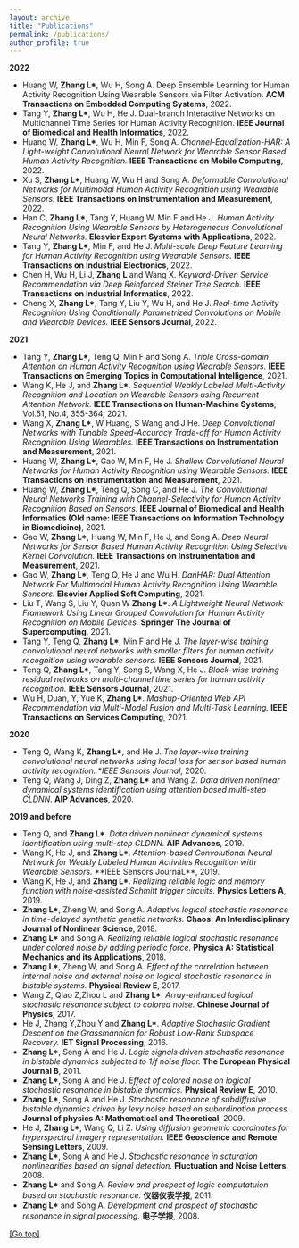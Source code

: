 ```yaml
---
layout: archive
title: "Publications"
permalink: /publications/
author_profile: true
---
```


**2022**
- Huang W, **Zhang L\***, Wu H, Song A. Deep Ensemble Learning for Human Activity Recognition Using Wearable Sensors via Filter Activation.  **ACM Transactions on Embedded Computing Systems**, 2022.
- Tang Y, **Zhang L\***, Wu H, He J. Dual-branch Interactive Networks on Multichannel Time Series for Human Activity Recognition.  **IEEE Journal of Biomedical and Health Informatics**, 2022.
- Huang W, **Zhang L\***, Wu H, Min F, Song A.
*Channel-Equalization-HAR: A Light-weight Convolutional Neural Network for Wearable Sensor Based Human Activity Recognition.*
**IEEE Transactions on Mobile Computing**, 2022.
- Xu S, **Zhang L\***, Huang W, Wu H and Song A.
*Deformable Convolutional Networks for Multimodal Human Activity Recognition using Wearable Sensors.*
**IEEE Transactions on Instrumentation and Measurement**, 2022.
- Han C, **Zhang L\***, Tang Y, Huang W, Min F and He J.
*Human Activity Recognition Using Wearable Sensors by Heterogeneous Convolutional Neural Networks.*
**Elesvier Expert Systems with Applications**, 2022.
- Tang Y, **Zhang L\***, Min F, and He J.
*Multi-scale Deep Feature Learning for Human Activity Recognition using Wearable Sensors.*
**IEEE Transactions on Industrial Electronics**, 2022.
- Chen H, Wu H, Li J, **Zhang L** and Wang X.
*Keyword-Driven Service Recommendation via Deep Reinforced Steiner Tree Search.*
**IEEE Transactions on Industrial Informatics**, 2022.
- Cheng X, **Zhang L\***, Tang Y, Liu Y, Wu H, and He J.
*Real-time Activity Recognition Using Conditionally Parametrized Convolutions on Mobile and Wearable Devices.*
**IEEE Sensors Journal**, 2022.

 **2021**
- Tang Y, **Zhang L\***, Teng Q, Min F and Song A. 
*Triple Cross-domain Attention on Human Activity Recognition using Wearable Sensors.*
**IEEE Transactions on Emerging Topics in Computational Intelligence**, 2021. 
- Wang K, He J, and **Zhang L\***. 
*Sequential Weakly Labeled Multi-Activity Recognition and Location on Wearable Sensors using Recurrent Attention Network.*
**IEEE Transactions on Human-Machine Systems**, Vol.51, No.4, 355-364, 2021. 
- Wang X, **Zhang L\***, W Huang, S Wang and J He. 
*Deep Convolutional Networks with Tunable Speed-Accuracy Trade-off for Human Activity Recognition Using Wearables.*
**IEEE Transactions on Instrumentation and Measurement**, 2021.
- Huang W, **Zhang L\***, Gao W, Min F, He J. 
*Shallow Convolutional Neural Networks for Human Activity Recognition using Wearable Sensors.*
**IEEE Transactions on Instrumentation and Measurement**, 2021. 
- Huang W, **Zhang L\***, Teng Q, Song C, and He J.
*The Convolutional Neural Networks Training with Channel-Selectivity for Human Activity Recognition Based on Sensors.*
**IEEE Journal of Biomedical and Health Informatics (Old name: IEEE Transactions on Information Technology in Biomedicine)**,  2021. 
- Gao W, **Zhang L\***, Huang W, Min F, He J, and Song A.
*Deep Neural Networks for Sensor Based Human Activity Recognition Using Selective Kernel Convolution.*
**IEEE Transactions on Instrumentation and Measurement**,  2021.  
- Gao W, **Zhang L\***, Teng Q, He J and Wu H. 
*DanHAR: Dual Attention Network For Multimodal Human Activity Recognition Using Wearable Sensors.*
**Elsevier Applied Soft Computing**,  2021. 
- Liu T, Wang S, Liu Y, Quan W **Zhang L\***. 
*A Lightweight Neural Network Framework Using Linear Grouped Convolution for Human Activity Recognition on Mobile Devices.*
**Springer The Journal of Supercomputing**, 2021.  
- Tang Y, Teng Q, **Zhang L\***, Min F and He J. 
*The layer-wise training convolutional neural networks with smaller filters for human activity recognition using wearable sensors.*
**IEEE Sensors Journal**, 2021. 
- Teng Q, **Zhang L\***, Tang Y, Song S, Wang X, He J. 
*Block-wise training residual networks on multi-channel time series for human activity recognition.*
**IEEE Sensors Journal**,  2021. 
- Wu H, Duan, Y, Yue K, **Zhang L\***. 
*Mashup-Oriented Web API Recommendation via Multi-Model Fusion and Multi-Task Learning.*
**IEEE Transactions on Services Computing**, 2021.

**2020**
- Teng Q, Wang K, **Zhang L\***, and He J. 
*The layer-wise training convolutional neural networks using local loss for sensor based human activity recognition.*
**IEEE Sensors Journal*, 2020. 
- Teng Q, Wang J, Ding Z, **Zhang L\*** and Wang Z. 
*Data driven nonlinear dynamical systems identification using attention based multi-step CLDNN.*
**AIP Advances**, 2020.

**2019 and before**
- Teng Q, and **Zhang L\***. 
*Data driven nonlinear dynamical systems identification using multi-step CLDNN.*
**AIP Advances**, 2019. 
- Wang K, He J, and **Zhang L\***. 
*Attention-based Convolutional Neural Network for Weakly Labeled Human Activities Recognition with Wearable Sensors.*
**IEEE Sensors JournaL\**, 2019. 
- Wang K, He J, and **Zhang L\***. 
*Realizing reliable logic and memory function with noise-assisted Schmitt trigger circuits.*
**Physics Letters A**, 2019.
- **Zhang L\***, Zheng W, and Song A. 
*Adaptive logical stochastic resonance in time-delayed synthetic genetic networks.*
**Chaos: An Interdisciplinary Journal of Nonlinear Science**, 2018.
- **Zhang L\*** and Song A. 
*Realizing reliable logical stochastic resonance under colored noise by adding periodic force.*
**Physica A: Statistical Mechanics and its Applications**, 2018. 
- **Zhang L\***, Zheng W, and Song A. 
*Effect of the correlation between internal noise and external noise on logical stochastic resonance in bistable systems.*
**Physical Review E**, 2017.
- Wang Z, Qiao Z,Zhou L and **Zhang L\***. *Array-enhanced logical stochastic resonance subject to colored noise.*
**Chinese Journal of Physics**, 2017.
- He J, Zhang Y,Zhou Y and **Zhang L\***. 
*Adaptive Stochastic Gradient Descent on the Grassmannian for Robust Low-Rank Subspace Recovery.*
**IET Signal Processing**, 2016.
- **Zhang L\***, Song A and He J. 
*Logic signals driven stochastic resonance in bistable dynamics subjected to 1/f noise floor.*
**The European Physical Journal B**, 2011.
- **Zhang L\***, Song A and He J. 
*Effect of colored noise on logical stochastic resonance in bistable dynamics.*
**Physical Review E**, 2010. 
- **Zhang L\***, Song A and He J.
*Stochastic resonance of subdiffusive bistable dynamics driven by levy noise based on subordination process.*
**Journal of physics A: Mathematical and Theoretical**, 2009. 
- He J, **Zhang L\***, Wang Q, Li Z. 
*Using diffusion geometric coordinates for hyperspectral imagery representation.*
**IEEE Geoscience and Remote Sensing Letters**, 2009. 
- **Zhang L\***, Song A and He J. 
*Stochastic resonance in saturation nonlinearities based on signal detection.*
**Fluctuation and Noise Letters**, 2008. 
- **Zhang L\*** and Song A. 
*Review and prospect of logic computatuion  based on stochastic resonance.*
**仪器仪表学报**, 2011. 
- **Zhang L\*** and Song A.
*Development and prospect of stochastic resonance in signal processing.*
**电子学报**, 2008. 

<a href="#top">[Go top]</a>